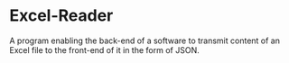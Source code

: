 # Excel-Reader
 A program enabling the back-end of a software to transmit content of an Excel file to the front-end of it in the form of JSON.
